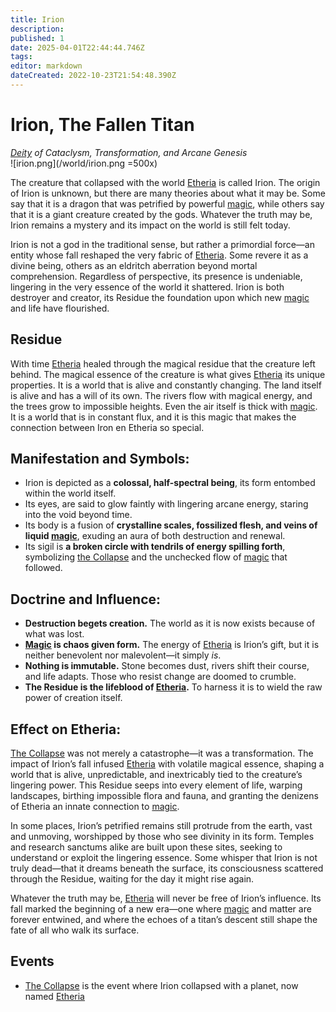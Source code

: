 ```yaml
---
title: Irion
description: 
published: 1
date: 2025-04-01T22:44:44.746Z
tags: 
editor: markdown
dateCreated: 2022-10-23T21:54:48.390Z
---
```


# Irion, The Fallen Titan
*[Deity](/structure/mechanic/deity) of Cataclysm, Transformation, and Arcane Genesis*  
![irion.png](/world/irion.png =500x)

The creature that collapsed with the world [Etheria](/etheria) is called Irion. The origin of Irion is unknown, but there are many theories about what it may be. Some say that it is a dragon that was petrified by powerful [magic](/structure/mechanic/magic), while others say that it is a giant creature created by the gods. Whatever the truth may be, Irion remains a mystery and its impact on the world is still felt today.

Irion is not a god in the traditional sense, but rather a primordial force—an entity whose fall reshaped the very fabric of [Etheria](/etheria). Some revere it as a divine being, others as an eldritch aberration beyond mortal comprehension. Regardless of perspective, its presence is undeniable, lingering in the very essence of the world it shattered. Irion is both destroyer and creator, its Residue the foundation upon which new [magic](/structure/mechanic/magic) and life have flourished.  

## Residue
With time [Etheria](/etheria) healed through the magical residue that the creature left behind.
The magical essence of the creature is what gives [Etheria](/etheria) its unique properties. It is a world that is alive and constantly changing. The land itself is alive and has a will of its own. The rivers flow with magical energy, and the trees grow to impossible heights. Even the air itself is thick with [magic](/structure/mechanic/magic). It is a world that is in constant flux, and it is this magic that makes the connection between Iron en Etheria so special.

## **Manifestation and Symbols:**  
- Irion is depicted as a **colossal, half-spectral being**, its form entombed within the world itself.  
- Its eyes, are said to glow faintly with lingering arcane energy, staring into the void beyond time.  
- Its body is a fusion of **crystalline scales, fossilized flesh, and veins of liquid [magic](/structure/mechanic/magic)**, exuding an aura of both destruction and renewal.  
- Its sigil is **a broken circle with tendrils of energy spilling forth**, symbolizing [the Collapse](/structure/chronological/event/the-collapse) and the unchecked flow of [magic](/structure/mechanic/magic) that followed.  

## **Doctrine and Influence:**  
- **Destruction begets creation.** The world as it is now exists because of what was lost.  
- **[Magic](/structure/mechanic/magic) is chaos given form.** The energy of [Etheria](/etheria) is Irion’s gift, but it is neither benevolent nor malevolent—it simply *is*.  
- **Nothing is immutable.** Stone becomes dust, rivers shift their course, and life adapts. Those who resist change are doomed to crumble.  
- **The Residue is the lifeblood of [Etheria](/etheria).** To harness it is to wield the raw power of creation itself.  

## **Effect on Etheria:**  
[The Collapse](/structure/chronological/event/the-collapse) was not merely a catastrophe—it was a transformation. The impact of Irion’s fall infused [Etheria](/etheria) with volatile magical essence, shaping a world that is alive, unpredictable, and inextricably tied to the creature’s lingering power. This Residue seeps into every element of life, warping landscapes, birthing impossible flora and fauna, and granting the denizens of Etheria an innate connection to [magic](/structure/mechanic/magic).  

In some places, Irion’s petrified remains still protrude from the earth, vast and unmoving, worshipped by those who see divinity in its form. Temples and research sanctums alike are built upon these sites, seeking to understand or exploit the lingering essence. Some whisper that Irion is not truly dead—that it dreams beneath the surface, its consciousness scattered through the Residue, waiting for the day it might rise again.  

Whatever the truth may be, [Etheria](/etheria) will never be free of Irion’s influence. Its fall marked the beginning of a new era—one where [magic](/structure/mechanic/magic) and matter are forever entwined, and where the echoes of a titan’s descent still shape the fate of all who walk its surface.  

## Events
- [The Collapse](/structure/chronological/event/the-collapse) is the event where Irion collapsed with a planet, now named [Etheria](/etheria)
